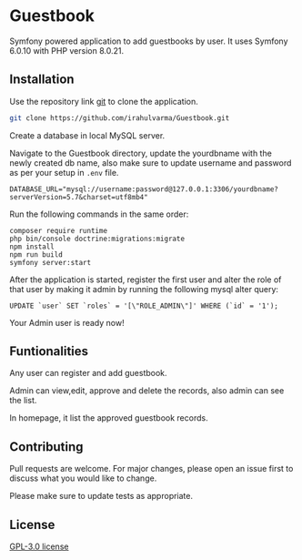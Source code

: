 # Guestbook

Symfony powered application to add guestbooks by user. It uses Symfony 6.0.10 with PHP version 8.0.21.

## Installation

Use the repository link [git](https://github.com/irahulvarma/Guestbook.git) to clone the application.

```bash
git clone https://github.com/irahulvarma/Guestbook.git
```

Create a database in local MySQL server.

Navigate to the Guestbook directory, update the yourdbname with the newly created db name, also make sure to update username and password as per your setup in ```.env``` file.
```
DATABASE_URL="mysql://username:password@127.0.0.1:3306/yourdbname?serverVersion=5.7&charset=utf8mb4"
```

Run the following commands in the same order:
```
composer require runtime
php bin/console doctrine:migrations:migrate
npm install
npm run build
symfony server:start
```

After the application is started, register the first user and alter the role of that user by making it admin by running the following mysql alter query:
```
UPDATE `user` SET `roles` = '[\"ROLE_ADMIN\"]' WHERE (`id` = '1');
```
Your Admin user is ready now!

## Funtionalities
Any user can register and add guestbook. 

Admin can view,edit, approve and delete the records, also admin can see the list.

In homepage, it list the approved guestbook records.


## Contributing
Pull requests are welcome. For major changes, please open an issue first to discuss what you would like to change.

Please make sure to update tests as appropriate.

## License
[GPL-3.0 license](https://github.com/irahulvarma/Guestbook/blob/main/LICENSE)